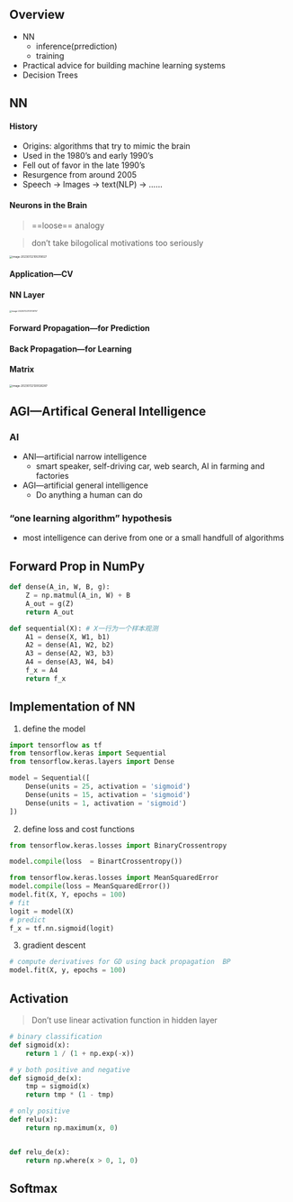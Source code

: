 ## Overview

* NN
	* inference(prrediction)
	* training
* Practical advice for building machine learning systems
* Decision Trees

## NN

#### History

* Origins: algorithms that try to mimic the brain
* Used in the 1980’s and early 1990’s
* Fell out of favor in the late 1990’s
* Resurgence from around 2005
* Speech  -> Images -> text(NLP) -> ……

#### Neurons in the Brain

> ==loose== analogy

> don’t take bilogolical motivations too seriously

<img src="C:/Users/Lenovo/AppData/Roaming/Typora/typora-user-images/image-20230722105319027.png" alt="image-20230722105319027" style="zoom: 33%;" />

#### Application—CV

#### NN Layer

<img src="C:/Users/Lenovo/AppData/Roaming/Typora/typora-user-images/image-20230722113709757.png" alt="image-20230722113709757" style="zoom: 25%;" />

#### Forward Propagation—for Prediction

#### Back Propagation—for Learning

#### Matrix

<img src="C:/Users/Lenovo/AppData/Roaming/Typora/typora-user-images/image-20230722120026287.png" alt="image-20230722120026287" style="zoom: 33%;" />

## AGI—Artifical General Intelligence

### AI

* ANI—artificial narrow intelligence
	* smart speaker, self-driving car, web search, AI in farming and factories
* AGI—artificial general intelligence
	* Do anything a human can do

### “one learning algorithm” hypothesis

* most intelligence can derive from one or a small handfull of algorithms

## Forward Prop in NumPy

```python
def dense(A_in, W, B, g):
    Z = np.matmul(A_in, W) + B
    A_out = g(Z)
    return A_out

def sequential(X): # X一行为一个样本观测
    A1 = dense(X, W1, b1)
    A2 = dense(A1, W2, b2)
    A3 = dense(A2, W3, b3)
    A4 = dense(A3, W4, b4)
    f_x = A4
    return f_x
```

## Implementation of NN

1. define the model

```python
import tensorflow as tf
from tensorflow.keras import Sequential
from tensorflow.keras.layers import Dense

model = Sequential([
    Dense(units = 25, activation = 'sigmoid')
    Dense(units = 15, activation = 'sigmoid')
    Dense(units = 1, activation = 'sigmoid')
])
```

2. define loss and cost functions

```python
from tensorflow.keras.losses import BinaryCrossentropy

model.compile(loss  = BinartCrossentropy())

from tensorflow.keras.losses import MeanSquaredError
model.compile(loss = MeanSquaredError())
model.fit(X, Y, epochs = 100)
# fit
logit = model(X)
# predict
f_x = tf.nn.sigmoid(logit)
```

3. gradient descent

```python
# compute derivatives for GD using back propagation  BP
model.fit(X, y, epochs = 100)
```

## Activation

> Don’t use linear activation function in hidden layer

```python
# binary classification
def sigmoid(x):
    return 1 / (1 + np.exp(-x))

# y both positive and negative
def sigmoid_de(x):
    tmp = sigmoid(x)
    return tmp * (1 - tmp)

# only positive
def relu(x):
    return np.maximum(x, 0)


def relu_de(x):
    return np.where(x > 0, 1, 0)
```

## Softmax
